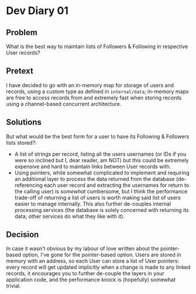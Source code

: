# Dev Diary 01

## Problem

What is the best way to maintain lists of Followers & Following in respective User records?

## Pretext

I have decided to go with an in-memory map for storage of users and records, using a custom type as defined in `internal/data`; in-memory maps are free to access records from and extremely fast when storing records using a channel-based concurrent architecture.

## Solutions

But what would be the best form for a user to have its Following & Followers lists stored?:

- A list of strings per record, listing all the users usernames (or IDs if you were so inclined but I, dear reader, am NOT) but this could be extremely expensive and hard to maintain links between User records with.
- Using pointers, while somewhat complicated to implement and requiring an additional layer to process the data returned from the database (de-referencing each user record and extracting the usernames for return to the calling user) is *somewhat* cumbersome, but I think the performance trade-off of returning a list of users is worth making said list of users easier to manage internally. This also further de-couples internal processing services (the database is solely concerned with returning its data; other services do what they like with it).

## Decision

In case it wasn't obvious by my labour of love written about the pointer-based option, I've gone for the pointer-based option. Users are stored in memory with an address, so each User can store a list of User pointers: every record will get updated implicitly when a change is made to any linked records, it encourages you to further de-couple the layers in your application code, and the performance knock is (hopefully) somewhat trivial.